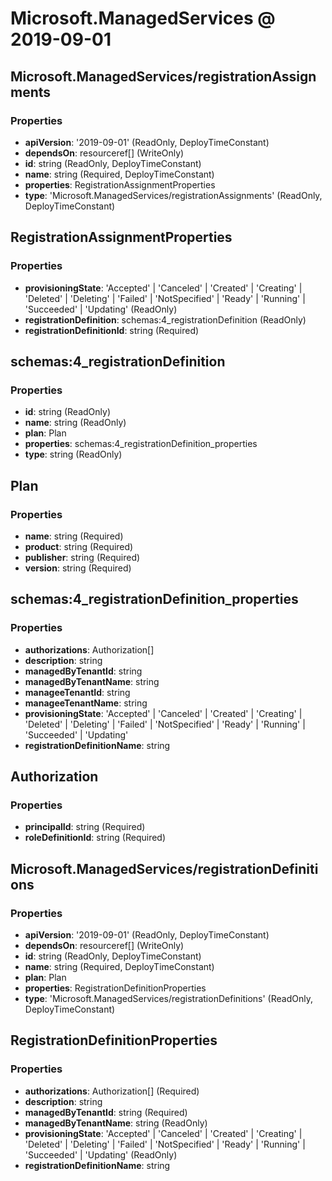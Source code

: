 # Microsoft.ManagedServices @ 2019-09-01

## Microsoft.ManagedServices/registrationAssignments
### Properties
* **apiVersion**: '2019-09-01' (ReadOnly, DeployTimeConstant)
* **dependsOn**: resourceref[] (WriteOnly)
* **id**: string (ReadOnly, DeployTimeConstant)
* **name**: string (Required, DeployTimeConstant)
* **properties**: RegistrationAssignmentProperties
* **type**: 'Microsoft.ManagedServices/registrationAssignments' (ReadOnly, DeployTimeConstant)

## RegistrationAssignmentProperties
### Properties
* **provisioningState**: 'Accepted' | 'Canceled' | 'Created' | 'Creating' | 'Deleted' | 'Deleting' | 'Failed' | 'NotSpecified' | 'Ready' | 'Running' | 'Succeeded' | 'Updating' (ReadOnly)
* **registrationDefinition**: schemas:4_registrationDefinition (ReadOnly)
* **registrationDefinitionId**: string (Required)

## schemas:4_registrationDefinition
### Properties
* **id**: string (ReadOnly)
* **name**: string (ReadOnly)
* **plan**: Plan
* **properties**: schemas:4_registrationDefinition_properties
* **type**: string (ReadOnly)

## Plan
### Properties
* **name**: string (Required)
* **product**: string (Required)
* **publisher**: string (Required)
* **version**: string (Required)

## schemas:4_registrationDefinition_properties
### Properties
* **authorizations**: Authorization[]
* **description**: string
* **managedByTenantId**: string
* **managedByTenantName**: string
* **manageeTenantId**: string
* **manageeTenantName**: string
* **provisioningState**: 'Accepted' | 'Canceled' | 'Created' | 'Creating' | 'Deleted' | 'Deleting' | 'Failed' | 'NotSpecified' | 'Ready' | 'Running' | 'Succeeded' | 'Updating'
* **registrationDefinitionName**: string

## Authorization
### Properties
* **principalId**: string (Required)
* **roleDefinitionId**: string (Required)

## Microsoft.ManagedServices/registrationDefinitions
### Properties
* **apiVersion**: '2019-09-01' (ReadOnly, DeployTimeConstant)
* **dependsOn**: resourceref[] (WriteOnly)
* **id**: string (ReadOnly, DeployTimeConstant)
* **name**: string (Required, DeployTimeConstant)
* **plan**: Plan
* **properties**: RegistrationDefinitionProperties
* **type**: 'Microsoft.ManagedServices/registrationDefinitions' (ReadOnly, DeployTimeConstant)

## RegistrationDefinitionProperties
### Properties
* **authorizations**: Authorization[] (Required)
* **description**: string
* **managedByTenantId**: string (Required)
* **managedByTenantName**: string (ReadOnly)
* **provisioningState**: 'Accepted' | 'Canceled' | 'Created' | 'Creating' | 'Deleted' | 'Deleting' | 'Failed' | 'NotSpecified' | 'Ready' | 'Running' | 'Succeeded' | 'Updating' (ReadOnly)
* **registrationDefinitionName**: string

